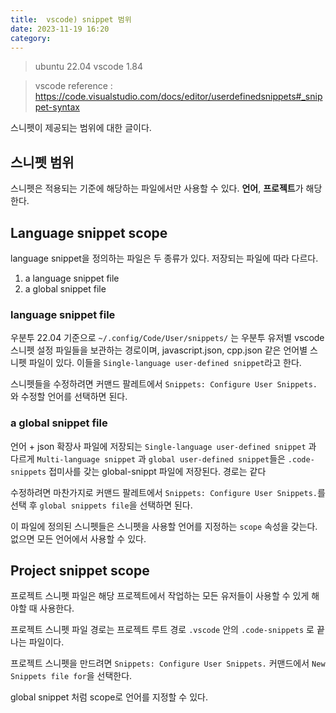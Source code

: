 ```yaml
---
title:  vscode) snippet 범위
date: 2023-11-19 16:20
category:  
---
```


> ubuntu 22.04
> vscode 1.84

> vscode reference : https://code.visualstudio.com/docs/editor/userdefinedsnippets#_snippet-syntax

스니펫이 제공되는 범위에 대한 글이다.

## 스니펫 범위

스니펫은 적용되는 기준에 해당하는 파일에서만 사용할 수 있다. **언어**, **프로젝트**가 해당한다.

## Language snippet scope

language snippet을 정의하는 파일은 두 종류가 있다. 저장되는 파일에 따라 다르다.

1. a language snippet file
2. a global snippet file

### language snippet file

우분투 22.04 기준으로 `~/.config/Code/User/snippets/` 는 우분투 유저별 vscode 스니펫 설정 파일들을 보관하는 경로이며, javascript.json, cpp.json 같은 언어별 스니펫 파일이 있다. 이들을 `Single-language user-defined snippet`라고 한다.

스니펫들을 수정하려면 커맨드 팔레트에서 `Snippets: Configure User Snippets.` 와 수정할 언어를 선택하면 된다.

### a global snippet file

언어 + json 확장사 파일에 저장되는 `Single-language user-defined snippet` 과 다르게 `Multi-language snippet` 과 `global user-defined snippet`들은 `.code-snippets` 접미사를 갖는 global-snippt 파일에 저장된다. 경로는 같다

수정하려면 마찬가지로 커맨드 팔레트에서 `Snippets: Configure User Snippets.`를 선택 후 `global snippets file`을 선택하면 된다.

이 파일에 정의된 스니펫들은 스니펫을 사용할 언어를 지정하는 `scope` 속성을 갖는다. 없으면 모든 언어에서 사용할 수 있다.

## Project snippet scope

프로젝트 스니펫 파일은 해당 프로젝트에서 작업하는 모든 유저들이 사용할 수 있게 해야할 때 사용한다.

프로젝트 스니펫 파일 경로는 프로젝트 루트 경로 `.vscode` 안의 `.code-snippets` 로 끝나는 파일이다.

프로젝트 스니펫을 만드려면 `Snippets: Configure User Snippets.` 커맨드에서 `New Snippets file for`을 선택한다.

global snippet 처럼 scope로 언어를 지정할 수 있다.

